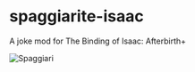 # spaggiarite-isaac
A joke mod for The Binding of Isaac: Afterbirth+

![Spaggiari](https://steamuserimages-a.akamaihd.net/ugc/845968984784722760/36C47C368FF26BC45D450A733C5A7B14A87E3ABF/)
